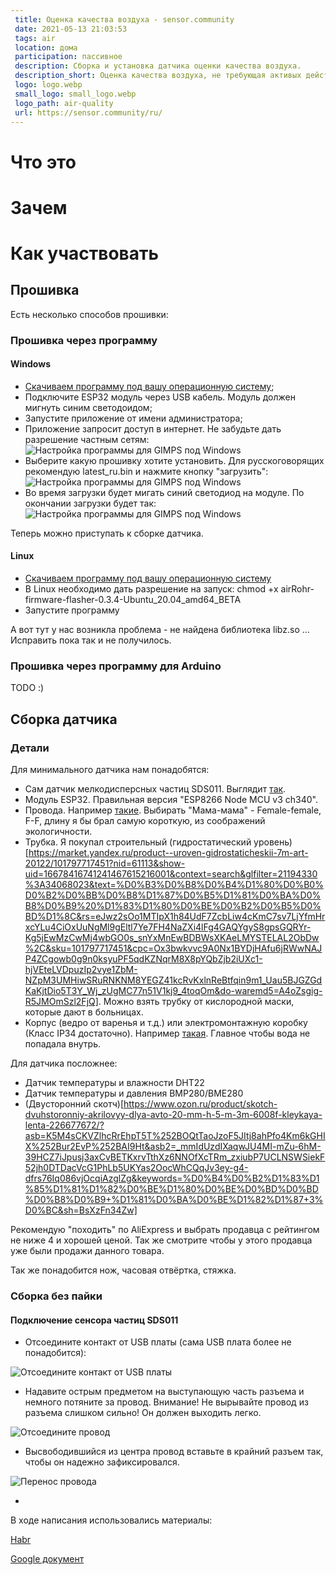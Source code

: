 ```yaml
---
 title: Оценка качества воздуха - sensor.community
 date: 2021-05-13 21:03:53
 tags: air
 location: дома
 participation: пассивное
 description: Сборка и установка датчика оценки качества воздуха.
 description_short: Оценка качества воздуха, не требующая активых действий
 logo: logo.webp
 small_logo: small_logo.webp
 logo_path: air-quality
 url: https://sensor.community/ru/
---
```


# Что это

# Зачем

# Как участвовать

## Прошивка
Есть несколько способов прошивки:

### Прошивка через программу

#### Windows
* [Скачиваем программу под вашу операционную систему](https://firmware.sensor.community/airrohr/flashing-tool/);
* Подключите ESP32 модуль через USB кабель. Модуль должен мигнуть синим светодоидом;
* Запустите приложение от имени администратора;
* Приложение запросит доступ в интернет. Не забудьте дать разрешение частным сетям:
![Настройка программы для GIMPS под Windows](/img/projects/air_monitoring/1.webp)
* Выберите какую прошивку хотите установить. Для русскоговорящих рекомендую latest_ru.bin и нажмите кнопку "загрузить":
![Настройка программы для GIMPS под Windows](/img/projects/air_monitoring/2.webp)
* Во время загрузки будет мигать синий светодиод на модуле. По окончании загрузки будет так:
![Настройка программы для GIMPS под Windows](/img/projects/air_monitoring/2.webp)

Теперь можно приступать к сборке датчика.

#### Linux
* [Скачиваем программу под вашу операционную систему](https://firmware.sensor.community/airrohr/flashing-tool/)
* В Linux необходимо дать разрешение на запуск: chmod +x airRohr-firmware-flasher-0.3.4-Ubuntu_20.04_amd64_BETA
* Запустите программу

А вот тут у нас возникла проблема - не найдена библиотека libz.so ... Исправить пока так и не получилось.

### Прошивка через программу для Arduino
TODO :)
## Сборка датчика
### Детали
Для минимального датчика нам понадобятся:

* Сам датчик мелкодисперсных частиц SDS011. Выглядит [так](https://aliexpress.ru/item/33036019736.html?sku_id=10000009394777477&spm=a2g2w.productlist.list.8.663d5d27t3srj2).
* Модуль ESP32. Правильная версия "ESP8266 Node MCU v3 ch340".
* Провода. Например [такие](https://aliexpress.ru/item/32954115546.html?sku_id=12000020932487890). Выбирать "Мама-мама" - Female-female, F-F, длину я бы брал самую короткую, из соображений экологичности.
* Трубка. Я покупал строительный (гидростатический уровень)[https://market.yandex.ru/product--uroven-gidrostaticheskii-7m-art-20122/101797717451?nid=61113&show-uid=16678416741241467615216001&context=search&glfilter=21194330%3A34068023&text=%D0%B3%D0%B8%D0%B4%D1%80%D0%B0%D0%B2%D0%BB%D0%B8%D1%87%D0%B5%D1%81%D0%BA%D0%B8%D0%B9%20%D1%83%D1%80%D0%BE%D0%B2%D0%B5%D0%BD%D1%8C&rs=eJwz2sOo1MTIpX1h84UdF7ZcbLiw4cKmC7sv7LjYfmHrxcYLu4CiOxUuNgMl9gEltl7Ye7FH4NaZXi4lFg4GAQYgyS8gpsGQRYr-Kg5jEwMzCwMj4wbGO0s_snYxMnEwBDBWsXKAeLMYSTELAL2ObDw%2C&sku=101797717451&cpc=Ox3bwkvvc9A0Nx1BYDjHAfu6jRWwNAJP4ZCgowb0g9n0ksyuPF5qdKZNqrM8X8pYQbZjb2iUXc1-hjVEteLVDpuzIp2vye1ZbM-NZpM3UMHiwSRuRNKNM8YEGZ41kcRvKxlnReBtfqin9m1_Uau5BJGZGdKaKjtDio5T3Y_Wj_zUgMC77n51V1kj9_4toqOm&do-waremd5=A4oZsgig-R5JMOmSzl2FjQ]. Можно взять трубку от кислородной маски, которые дают в больницах.
* Корпус (ведро от варенья и т.д.) или электромонтажную коробку (Класс IP34 достаточно). Например [такая](https://www.maxidom.ru/catalog/korobki-raspredelitelnye-bez-klemm/1001454087/). Главное чтобы вода не попадала внутрь.

Для датчика посложнее:

* Датчик температуры и влажности DHT22
* Датчик температуры и давления BMP280/BME280
* (Двусторонний скотч)[https://www.ozon.ru/product/skotch-dvuhstoronniy-akrilovyy-dlya-avto-20-mm-h-5-m-3m-6008f-kleykaya-lenta-226677672/?asb=K5M4sCKVZlhcRrEhpT5T%252BOQtTaoJzoF5JItj8ahPfo4Km6kGHIX%252Bur2EvP%252BAI9Ht&asb2=_mmIdUzdIXaqwJU4MI-mZu-6hM-39HCZ7iJpusj3axCvBETKxrvTthXz6NNOfXcTRm_zxiubP7UCLNSWSiekF52jh0DTDacVcG1PhLb5UKYas2OocWhCQqJv3ey-g4-dfrs76Iq086vjOcqiAzglZg&keywords=%D0%B4%D0%B2%D1%83%D1%85%D1%81%D1%82%D0%BE%D1%80%D0%BE%D0%BD%D0%BD%D0%B8%D0%B9+%D1%81%D0%BA%D0%BE%D1%82%D1%87+3%D0%BC&sh=BsXzFn34Zw]

Рекомендую "походить" по AliExpress и выбрать продавца с рейтингом не ниже 4 и хорошей ценой. Так же смотрите чтобы у этого продавца уже были продажи данного товара.

Так же понадобится нож, часовая отвёртка, стяжка.
### Сборка без пайки
#### Подключение сенсора частиц SDS011

* Отсоедините контакт от USB платы (сама USB плата более не понадобится):

![Отсоедините контакт от USB платы](/img/projects/air_monitoring/1.png)

* Надавите острым предметом на выступающую часть разъема и немного потяните за провод. 
Внимание! Не вырывайте провод из разъема слишком сильно! Он должен выходить легко.

![Отсоедините провод](/img/projects/air_monitoring/2.png)

*  Высвободившийся из центра провод вставьте в крайний разъем так, чтобы он надежно зафиксировался.

![Перенос провода](/img/projects/air_monitoring/2.png)

* 

В ходе написания использовались материалы:

[Habr]()

[Google документ](https://docs.google.com/document/d/1cDL0KtBHc0Q2Dq_zfSVBFS6UNHIDVBUb3gaUc5YoP2w/edit)